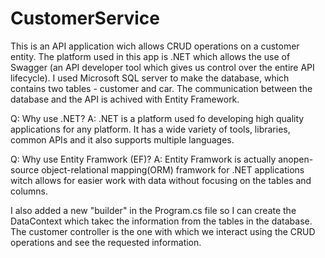 # CustomerService

This is an API application wich allows CRUD operations on a customer entity. The platform used in this app is .NET which allows the use of Swagger (an API developer tool which gives us control over the entire API lifecycle). I used Microsoft SQL server to make the database, which contains two tables - customer and car. The communication between the database and the API is achived with Entity Framework.

Q: Why use .NET?
A: .NET is a platform used fo developing high quality applications for any platform. It has a wide variety of tools, libraries, common APIs and it also supports multiple languages.

Q: Why use Entity Framwork (EF)?
A: Entity Framwork is actually anopen-source object-relational mapping(ORM) framwork for .NET applications witch allows for easier work with data without focusing on the tables and columns.

I also added a new "builder" in the Program.cs file so I can create the DataContext which takeс the information from the tables in the database. The customer controller is the one with which we interact using the CRUD operations and see the requested information.
